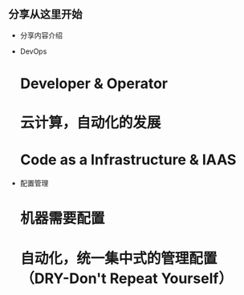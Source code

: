 ## 分享从这里开始

  - 分享内容介绍
  - DevOps
    # Developer & Operator
    # 云计算，自动化的发展
    # Code as a Infrastructure & IAAS

  - 配置管理
    # 机器需要配置
    # 自动化，统一集中式的管理配置（DRY-Don't Repeat Yourself）
